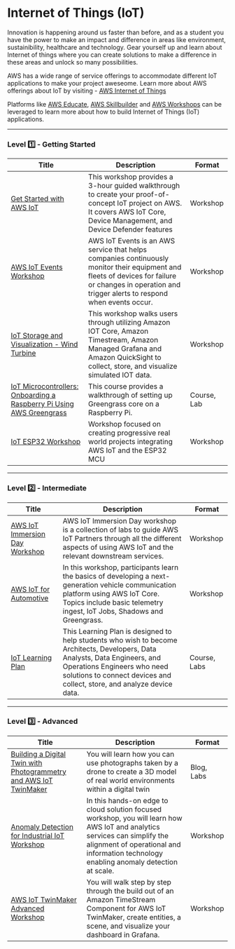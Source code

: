 # Internet of Things (IoT)

Innovation is happening around us faster than before, and as a student you have the power to make an impact and difference in areas like environment, sustainibility, healthcare and technology. Gear yourself up and learn about Internet of things where you can create solutions to make a difference in these areas and unlock so many possibilities.

AWS has a wide range of service offerings to accommodate different IoT applications to make your project aweseome. Learn more about AWS offerings about IoT by visiting - [AWS Internet of Things](https://aws.amazon.com/iot/)

Platforms like [AWS Educate](https://www.awseducate.com/), [AWS Skillbuilder](https://explore.skillbuilder.aws/learn) and [AWS Workshops](https://workshops.aws/) can be leveraged to learn more about how to build Internet of Things (IoT) applications.

---

### Level :one: - Getting Started

| Title                                                                                                                                                                                                                 | Description                                                                                                                                                                                           | Format      |
|-----------------------------------------------------------------------------------------------------------------------------------------------------------------------------------------------------------------------|-------------------------------------------------------------------------------------------------------------------------------------------------------------------------------------------------------|-------------|
| [Get Started with AWS IoT](https://catalog.us-east-1.prod.workshops.aws/workshops/6d30487a-48e1-4631-b6bc-5602582800b5/en-US/)                                                                                        | This workshop provides a 3-hour guided walkthrough to create your proof-of-concept IoT project on AWS. It covers AWS IoT Core, Device Management, and Device Defender features                        | Workshop    |
| [AWS IoT Events Workshop](https://iotevents.workshop.aws/)                                                                                                                                                            | AWS IoT Events is an AWS service that helps companies continuously monitor their equipment and fleets of devices for failure or changes in operation and trigger alerts to respond when events occur. | Workshop    |
| [IoT Storage and Visualization - Wind Turbine](https://catalog.us-east-1.prod.workshops.aws/workshops/d74051cc-2575-4d5b-a30a-2169a094efe2)                                                                           | This workshop walks users through utilizing Amazon IOT Core, Amazon Timestream, Amazon Managed Grafana and Amazon QuickSight to collect, store, and visualize simulated IOT data.                     | Workshop    |
| [IoT Microcontrollers: Onboarding a Raspberry Pi Using AWS Greengrass](https://explore.skillbuilder.aws/learn/course/external/view/elearning/378/iot-microcontrollers-onboarding-a-raspberry-pi-using-aws-greengrass) | This course provides a walkthrough of setting up Greengrass core on a Raspberry Pi.                                                                                                                   | Course, Lab |
| [IoT ESP32 Workshop](https://iot-esp32.workshop.aws/)                                                                                                                                                                 | Workshop focused on creating progressive real world projects integrating AWS IoT and the ESP32 MCU                                                                                                    | Workshop    |

---

### Level :two: - Intermediate

| Title                                                                                                                                                                                                                 | Description                                                                                                                                                                                                                           | Format       |
|-----------------------------------------------------------------------------------------------------------------------------------------------------------------------------------------------------------------------|---------------------------------------------------------------------------------------------------------------------------------------------------------------------------------------------------------------------------------------|--------------|
| [AWS IoT Immersion Day Workshop](https://catalog.workshops.aws/aws-iot-immersionday-workshop/en-US)                                                                                                                   | AWS IoT Immersion Day workshop is a collection of labs to guide AWS IoT Partners through all the different aspects of using AWS IoT and the relevant downstream services.                                                             | Workshop     |
| [AWS IoT for Automotive](https://catalog.workshops.aws/awsiotforautomotive)                                                                                                                                           | In this workshop, participants learn the basics of developing a next-generation vehicle communication platform using AWS IoT Core. Topics include basic telemetry ingest, IoT Jobs, Shadows and Greengrass.                           | Workshop     |
| [IoT Learning Plan](https://explore.skillbuilder.aws/learn/public/learning_plan/view/86/iot-learning-plan)                                                                                                            | This Learning Plan is designed to help students who wish to become Architects, Developers, Data Analysts, Data Engineers, and Operations Engineers who need solutions to connect devices and collect, store, and analyze device data. | Course, Labs |

---

### Level :three: - Advanced

| Title                                                                                                                                                                    | Description                                                                                                                                                                                                           | Format     |
|--------------------------------------------------------------------------------------------------------------------------------------------------------------------------|-----------------------------------------------------------------------------------------------------------------------------------------------------------------------------------------------------------------------|------------|
| [Building a Digital Twin with Photogrammetry and AWS IoT TwinMaker](https://aws.amazon.com/blogs/iot/building-a-digital-twin-with-photogrammetry-and-aws-iot-twinmaker/) | You will learn how you can use photographs taken by a drone to create a 3D model of real world environments within a digital twin                                                                                     | Blog, Labs |
| [Anomaly Detection for Industrial IoT Workshop](https://catalog.us-east-1.prod.workshops.aws/workshops/2f922831-927c-4966-b6fb-545c7fc580fe)                             | In this hands-on edge to cloud solution focused workshop, you will learn how AWS IoT and analytics services can simplify the alignment of operational and information technology enabling anomaly detection at scale. | Workshop   |
| [AWS IoT TwinMaker Advanced Workshop](https://catalog.us-east-1.prod.workshops.aws/workshops/c9cd344a-0d0b-42cb-8734-09667433f89c)                                       | You will walk step by step through the build out of an Amazon TimeStream Component for AWS IoT TwinMaker, create entities, a scene, and visualize your dashboard in Grafana.                                          | Workshop   |